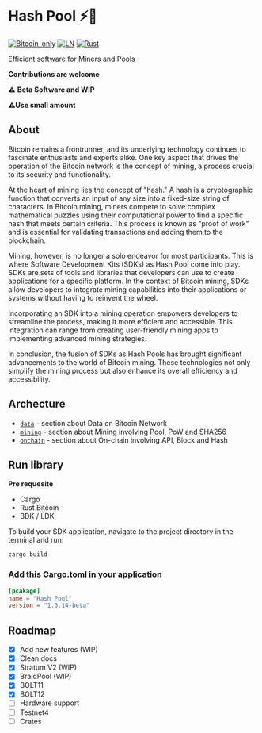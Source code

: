 # Hash Pool ⚡🔑

[![Bitcoin-only](https://img.shields.io/badge/bitcoin-only-FF9900?logo=bitcoin)](https://twentyone.world)
[![LN](https://img.shields.io/badge/lightning-792EE5?logo=lightning)](https://mempool.space/lightning)
[![Rust](https://github.com/AreaLayer/HashPool/actions/workflows/rust.yml/badge.svg)](https://github.com/AreaLayer/HashPool/actions/workflows/rust.yml)

Efficient software for Miners and Pools

**Contributions are welcome**

⚠️ **Beta Software and WIP**

⚠️**Use small amount**

## About

Bitcoin remains a frontrunner, and its underlying technology continues to fascinate enthusiasts and experts alike. One key aspect that drives the operation of the Bitcoin network is the concept of mining, a process crucial to its security and functionality.

At the heart of mining lies the concept of "hash." A hash is a cryptographic function that converts an input of any size into a fixed-size string of characters. In Bitcoin mining, miners compete to solve complex mathematical puzzles using their computational power to find a specific hash that meets certain criteria. This process is known as "proof of work" and is essential for validating transactions and adding them to the blockchain.

Mining, however, is no longer a solo endeavor for most participants. This is where Software Development Kits (SDKs) as Hash Pool come into play. SDKs are sets of tools and libraries that developers can use to create applications for a specific platform. In the context of Bitcoin mining, SDKs allow developers to integrate mining capabilities into their applications or systems without having to reinvent the wheel.

Incorporating an SDK into a mining operation empowers developers to streamline the process, making it more efficient and accessible. This integration can range from creating user-friendly mining apps to implementing advanced mining strategies.

In conclusion, the fusion of SDKs as Hash Pools has brought significant advancements to the world of Bitcoin mining. These technologies not only simplify the mining process but also enhance its overall efficiency and accessibility.

## Archecture

- [`data`](https://github.com/AreaLayer/HashPool/tree/main/src/data) - section about Data on Bitcoin Network
- [`mining`](https://github.com/AreaLayer/HashPool/tree/main/src/mining) - section about Mining involving Pool, PoW and SHA256
- [`onchain`](https://github.com/AreaLayer/HashPool/tree/main/src/on-chain) - section about On-chain involving API, Block and Hash

## Run library

**Pre requesite**

- Cargo
- Rust Bitcoin
- BDK / LDK

To build your SDK application, navigate to the project directory in the terminal and run:

```cargo
cargo build
```

### Add this Cargo.toml in your application

```Cargo.toml
[pcakage]
name = "Hash Pool"
version = "1.0.14-beta"
```

## Roadmap

- [x] Add new features (WIP)
- [x] Clean docs
- [x] Stratum V2 (WIP)
- [x] BraidPool (WIP)
- [x] BOLT11
- [x] BOLT12
- [ ] Hardware support
- [ ] Testnet4
- [ ] Crates
